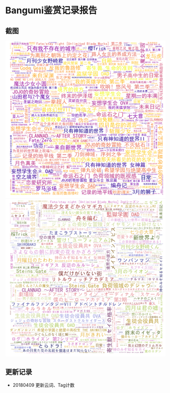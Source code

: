 # Bangumi鉴赏记录报告

## 截图
![Anime Title in Chinese](https://github.com/swsoyee/bangumi-report/blob/master/WordCloudChinese.png)
![Anime Title in Japanese](https://github.com/swsoyee/bangumi-report/blob/master/WordCloudJapanese.png)

## 更新记录
- 20180409 更新云词、Tag计数
